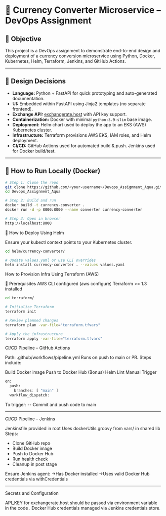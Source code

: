 # 💱 Currency Converter Microservice – DevOps Assignment

## 📌 Objective

This project is a DevOps assignment to demonstrate end-to-end design and deployment of a currency conversion microservice using Python, Docker, Kubernetes, Helm, Terraform, Jenkins, and GitHub Actions.

---

## 🚧 Design Decisions

- **Language:** Python + FastAPI for quick prototyping and auto-generated documentation.
- **UI:** Embedded within FastAPI using Jinja2 templates (no separate frontend).
- **Exchange API:** [exchangerate.host](https://exchangerate.host) with API key support.
- **Containerization:** Docker with minimal `python:3.9-slim` base image.
- **Deployment:** Helm chart used to deploy the app to an EKS (AWS) Kubernetes cluster.
- **Infrastructure:** Terraform provisions AWS EKS, IAM roles, and Helm deployment.
- **CI/CD:** GitHub Actions used for automated build & push. Jenkins used for Docker build/test.

---

## 🏁 How to Run Locally (Docker)

```bash
# Step 1: Clone the repo
git clone https://github.com/<your-username>/Devops_Assignment_Aqua.git
cd Devops_Assignment_Aqua

# Step 2: Build and run
docker build -t currency-converter .
docker run -d -p 8000:8000 --name converter currency-converter

# Step 3: Open in browser
http://localhost:8000
```

🚢 How to Deploy Using Helm

Ensure your kubectl context points to your Kubernetes cluster.

```bash
cd helm/currency-converter/

# Update values.yaml or use CLI overrides
helm install currency-converter . --values values.yaml
```

How to Provision Infra Using Terraform (AWS)

🔧 Prerequisites
AWS CLI configured (aws configure)
Terraform >= 1.3 installed

```BASH
cd terraform/

# Initialize Terraform
terraform init

# Review planned changes
terraform plan -var-file="terraform.tfvars"

# Apply the infrastructure
terraform apply -var-file="terraform.tfvars"
```

CI/CD Pipeline – GitHub Actions

Path: .github/workflows/pipeline.yml
Runs on push to main or PR. Steps include:

Build Docker image
Push to Docker Hub
(Bonus) Helm Lint
Manual Trigger
```bash
on:
  push:
    branches: [ "main" ]
  workflow_dispatch:
```
  
To trigger:
-- Commit and push code to main

-------

CI/CD Pipeline – Jenkins

Jenkinsfile provided in root
Uses dockerUtils.groovy from vars/ in shared lib
Steps:
- Clone GitHub repo
- Build Docker image
- Push to Docker Hub
- Run health check
- Cleanup in post stage

Ensure Jenkins agent:
 ->Has Docker installed
 ->Uses valid Docker Hub credentials via withCredentials

--------

Secrets and Configuration

API_KEY for exchangerate.host should be passed via environment variable in the code .
Docker Hub credentials managed via Jenkins credentials store.










